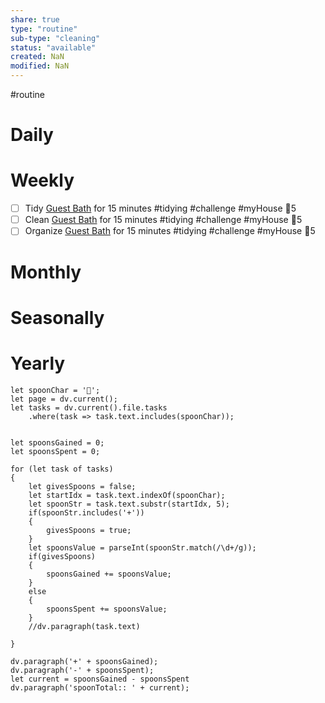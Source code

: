 ```yaml
---
share: true
type: "routine"
sub-type: "cleaning"
status: "available"
created: NaN 
modified: NaN
---
```

  #routine

# Daily
# Weekly
- [ ] Tidy [Guest Bath](./Guest%20Bath.md) for 15 minutes #tidying #challenge #myHouse 🥄5
- [ ] Clean [Guest Bath](./Guest%20Bath.md) for 15 minutes #tidying #challenge #myHouse 🥄5
- [ ] Organize [Guest Bath](./Guest%20Bath.md) for 15 minutes #tidying #challenge #myHouse 🥄5
# Monthly
# Seasonally
# Yearly

```dataviewjs
let spoonChar = '🥄';
let page = dv.current();
let tasks = dv.current().file.tasks
	.where(task => task.text.includes(spoonChar));


let spoonsGained = 0;
let spoonsSpent = 0;

for (let task of tasks)
{
	let givesSpoons = false;
	let startIdx = task.text.indexOf(spoonChar);
	let spoonStr = task.text.substr(startIdx, 5);
	if(spoonStr.includes('+'))
	{
		givesSpoons = true;
	}
	let spoonsValue = parseInt(spoonStr.match(/\d+/g));
	if(givesSpoons)
	{
		spoonsGained += spoonsValue;
	}		
	else
	{
		spoonsSpent += spoonsValue;
	}
	//dv.paragraph(task.text)
	
}

dv.paragraph('+' + spoonsGained);
dv.paragraph('-' + spoonsSpent);
let current = spoonsGained - spoonsSpent
dv.paragraph('spoonTotal:: ' + current);
